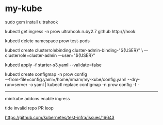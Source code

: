 # my-kube

sudo gem install ultrahook

kubectl get ingress -n prow
ultrahook.ruby2.7 github http://<ip addr from above>/hook

kubectl delete namespace prow test-pods

kubectl create clusterrolebinding cluster-admin-binding-"${USER}" \
  --clusterrole=cluster-admin --user="${USER}"

kubectl apply -f starter-s3.yaml --validate=false

kubectl create configmap -n prow config \
--from-file=config.yaml=/home/nmam/my-kube/config.yaml --dry-run=server -o yaml | kubectl replace configmap -n prow config -f -




-----
minikube addons enable ingress

tide invalid repo PR loop 

https://github.com/kubernetes/test-infra/issues/16643